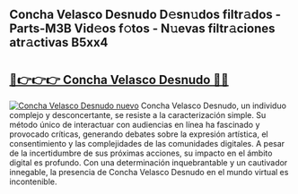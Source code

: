## Concha Velasco Desnudo D𝚎sn𝚞dos filtr𝚊dos - Parts-M3B Vid𝚎os f𝚘tos - N𝚞evas filtr𝚊ciones atr𝚊ctivas B5xx4

# <h2><a href="http://mb8itq.tromn.icu/?c=Concha+Velasco+Desnudo">🔗👉👉👉 Concha Velasco Desnudo 🔗🔗</a></h2>

[![Concha Velasco Desnudo nuevo](https://i.imgur.com/pEAQMta.gif)](http://mb8itq.tromn.icu/?c=Concha+Velasco+Desnudo)
Concha Velasco Desnudo, un individuo complejo y desconcertante, se resiste a la caracterización simple. Su método único de interactuar con audiencias en línea ha fascinado y provocado críticas, generando debates sobre la expresión artística, el consentimiento y las complejidades de las comunidades digitales. A pesar de la incertidumbre de sus próximas acciones, su impacto en el ámbito digital es profundo. Con una determinación inquebrantable y un cautivador innegable, la presencia de Concha Velasco Desnudo en el mundo virtual es incontenible.
